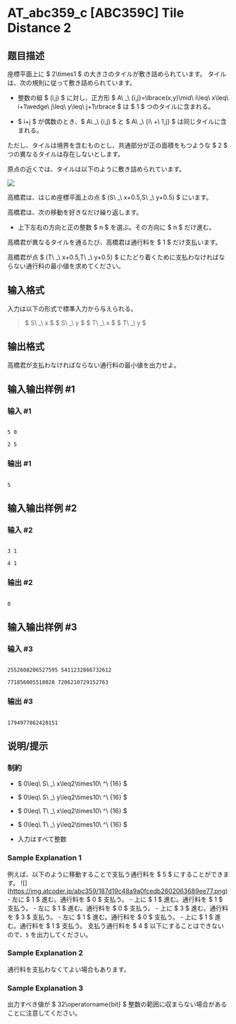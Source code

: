 # AT_abc359_c [ABC359C] Tile Distance 2

## 题目描述

[problemUrl]: https://atcoder.jp/contests/abc359/tasks/abc359_c

座標平面上に $ 2\times1 $ の大きさのタイルが敷き詰められています。 タイルは、次の規則に従って敷き詰められています。

- 整数の組 $ (i,j) $ に対し、正方形 $ A\ _\ {i,j}=\lbrace(x,y)\mid\ i\leq\ x\leq\ i+1\wedge\ j\leq\ y\leq\ j+1\rbrace $ は $ 1 $ つのタイルに含まれる。
- $ i+j $ が偶数のとき、$ A\ _\ {i,j} $ と $ A\ _\ {i\ +\ 1,j} $ は同じタイルに含まれる。
 
ただし、タイルは境界を含むものとし、共通部分が正の面積をもつような $ 2 $ つの異なるタイルは存在しないとします。

原点の近くでは、タイルは以下のように敷き詰められています。

![](https://cdn.luogu.com.cn/upload/vjudge_pic/AT_abc359_c/85986a05648888be0c6d0706034a45ff07ff8b7a.png)

高橋君は、はじめ座標平面上の点 $ (S\ _\ x+0.5,S\ _\ y+0.5) $ にいます。

高橋君は、次の移動を好きなだけ繰り返します。

- 上下左右の方向と正の整数 $ n $ を選ぶ。その方向に $ n $ だけ進む。
 
高橋君が異なるタイルを通るたび、高橋君は通行料を $ 1 $ だけ支払います。

高橋君が点 $ (T\ _\ x+0.5,T\ _\ y+0.5) $ にたどり着くために支払わなければならない通行料の最小値を求めてください。

## 输入格式

入力は以下の形式で標準入力から与えられる。

> $ S\ _\ x $ $ S\ _\ y $ $ T\ _\ x $ $ T\ _\ y $

## 输出格式

高橋君が支払わなければならない通行料の最小値を出力せよ。

## 输入输出样例 #1

### 输入 #1

```
5 0
2 5
```

### 输出 #1

```
5
```

## 输入输出样例 #2

### 输入 #2

```
3 1
4 1
```

### 输出 #2

```
0
```

## 输入输出样例 #3

### 输入 #3

```
2552608206527595 5411232866732612
771856005518028 7206210729152763
```

### 输出 #3

```
1794977862420151
```

## 说明/提示

### 制約

- $ 0\leq\ S\ _\ x\leq2\times10\ ^\ {16} $
- $ 0\leq\ S\ _\ y\leq2\times10\ ^\ {16} $
- $ 0\leq\ T\ _\ x\leq2\times10\ ^\ {16} $
- $ 0\leq\ T\ _\ y\leq2\times10\ ^\ {16} $
- 入力はすべて整数
 
### Sample Explanation 1

例えば、以下のように移動することで支払う通行料を $ 5 $ にすることができます。 !\[\](https://img.atcoder.jp/abc359/187d19c48a9a0fcedb2602063689ee77.png) - 左に $ 1 $ 進む。通行料を $ 0 $ 支払う。 - 上に $ 1 $ 進む。通行料を $ 1 $ 支払う。 - 左に $ 1 $ 進む。通行料を $ 0 $ 支払う。 - 上に $ 3 $ 進む。通行料を $ 3 $ 支払う。 - 左に $ 1 $ 進む。通行料を $ 0 $ 支払う。 - 上に $ 1 $ 進む。通行料を $ 1 $ 支払う。 支払う通行料を $ 4 $ 以下にすることはできないので、`5` を出力してください。

### Sample Explanation 2

通行料を支払わなくてよい場合もあります。

### Sample Explanation 3

出力すべき値が $ 32\operatorname{bit} $ 整数の範囲に収まらない場合があることに注意してください。